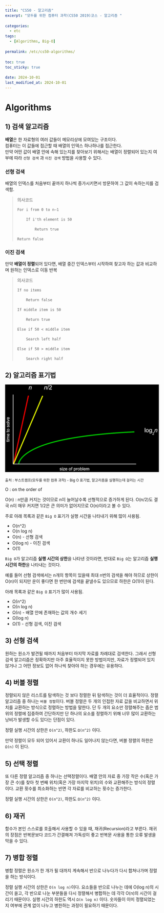 ```yaml
---
title: "CS50 - 알고리즘"
excerpt: "모두를 위한 컴퓨터 과학(CS50 2019)코스 - 알고리즘 "

categories:
  - etc
tags:
  - [Algorithms, Big-O]

permalink: /etc/cs50-algorithms/

toc: true
toc_sticky: true

date: 2024-10-01
last_modified_at: 2024-10-01
---
```


# Algorithms

## 1) 검색 알고리즘

**배열**은 한 자료형의 여러 값들이 메모리상에 모여있는 구조이다.  
컴퓨터는 이 값들에 접근할 때 배열의 인덱스 하나하나를 접근한다.  
만약 어떤 값이 배열 안에 속해 있는지를 찾아보기 위해서는 배열이 정렬되어 있는지 여부에 따라 `선형 검색` 과 `이진 검색` 방법을 사용할 수 있다.

### 선형 검색

배열의 인덱스를 처음부터 끝까지 하나씩 증가시키면서 방문하여 그 값이 속하는지를 검색함.

> 의사코드
>
> ```markup
> For i from 0 to n–1
>
>     If i'th element is 50
>
>         Return true
>
> Return false
> ```

### 이진 검색

만약 **배열이 정렬**되어 있다면, 배열 중간 인덱스부터 시작하여 찾고자 하는 값과 비교하며 원하는 인덱스로 이동 반복

> 의사코드
>
> ```markup
> If no items
>
>     Return false
>
> If middle item is 50
>
>     Return true
>
> Else if 50 < middle item
>
>     Search left half
>
> Else if 50 > middle item
>
>     Search right half
> ```

## 2) 알고리즘 표기법

![Big O 표기법](https://github.com/Yooniverse42/Yooniverse42.github.io/blob/main/assets/images/posts_img/categories06-etc/algorithms.png?raw=true)

<small>출처 : 부스트캠프(모두를 위한 컴퓨 과학) - Big O 표기법, 알고리즘을 실행하는데 걸리는 시간</small>

O : on the order of

O(n) : n만큼 커지는 것이므로 n이 늘어날수록 선형적으로 증가하게 된다. O(n/2)도 결국 n이 매우 커지면 1/2은 큰 의미가 없어지므로 O(n)이라고 볼 수 있다.

주로 아래 목록과 같은 `Big O` 표기가 실행 시간을 나타내기 위해 많이 사용됨.

- O(n^2)
- O(n log n)
- O(n) - 선형 검색
- O(log n) - 이진 검색
- O(1)

`Big O`가 알고리즘 **실행 시간의 상한**을 나타낸 것이라면, 반대로 `Big Ω`는 알고리즘 **실행 시간의 하한**을 나타내는 것이다.

예를 들어 선형 검색에서는 n개의 항목이 있을때 최대 n번의 검색을 해야 하므로 상한이 O(n)이 되지만 운이 좋다면 한 번만에 검색을 끝낼수도 있으므로 하한은 Ω(1)이 된다.

아래 목록과 같은 `Big Ω` 표기가 많이 사용됨.

- Ω(n^2)
- Ω(n log n)
- Ω(n) - 배열 안에 존재하는 값의 개수 세기
- Ω(log n)
- Ω(1) - 선형 검색, 이진 검색

## 3) 선형 검색

원하는 원소가 발견될 때까지 처음부터 마지막 자료를 차례대로 검색한다. 그래서 선형 검색 알고리즘은 정확하지만 아주 효율적이지 못한 방법이지만, 자료가 정렬되어 있지 않거나 그 어떤 정보도 없어 하나씩 찾아야 하는 경우에는 유용하다.

## 4) 버블 정렬

정렬되지 않은 리스트를 탐색하는 것 보다 정렬한 뒤 탐색하는 것이 더 효율적이다. 정렬 알고리즘 중 하나는 `버블 정렬`이다. 버블 정렬은 두 개의 인접한 자료 값을 비교하면서 위치를 교환하는 방식으로 정렬하는 방법을 말한다. 단 두 개의 요소만 정렬해주는 좁은 범위의 정렬에 집중하여 간단하지만 단 하나의 요소를 정렬하기 위해 너무 많이 교환하는 낭비가 발생할 수도 있다는 단점이 있다.

정렬 실행 시간의 상한은 `O(n^2)`, 하한도 `Ω(n^2)` 이다.

만약 정렬이 모두 되어 있어서 교환이 하나도 일어나지 않는다면, 버블 정렬의 하한은 `Ω(n)` 이 된다.

## 5) 선택 정렬

또 다른 정렬 알고리즘 중 하나는 선택정렬이다. 배열 안의 자료 중 가장 작은 수(혹은 가장 큰 수)를 찾아 첫 번째 위치(혹은 가장 마지막 위치)의 수와 교환해주는 방식의 정렬이다. 교환 횟수를 최소화하는 반면 각 자료를 비교하는 횟수는 증가한다.

정렬 실행 시간의 상한은 `O(n^2)`, 하한도 `Ω(n^2)` 이다.

## 6) 재귀

함수가 본인 스스로를 호출해서 사용할 수 있을 때, 재귀(Recursion)라고 부른다. 재귀의 장점은 반복문보다 코드가 간결해져 가독성이 좋고 반복문 사용을 통한 오류 발생을 막을 수 있다.

## 7) 병합 정렬

병합 정렬은 원소가 한 개가 될 대까지 계속해서 반으로 나누다가 다시 합쳐나가며 정렬을 하는 방식이다.

정렬 실행 시간의 상한은 `O(n log n)`이다. 요소들을 반으로 나누는 데에 O(log n)의 시간이 을고, 각 반으로 나눈 부분들을 다시 정렬해서 병합하는 데 각각 O(n)의 시간이 걸리기 때문이다. 실행 시간의 하한도 역시 `Ω(n log n)` 이다. 숫자들이 이미 정렬되었는지 여부에 관계 없이 나누고 병한하는 과정이 필요하기 때문이다.
